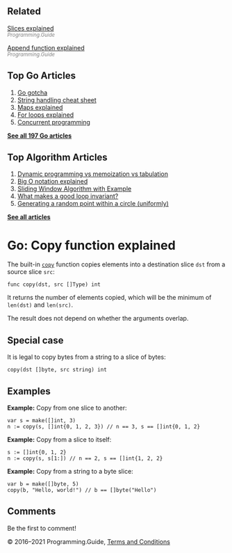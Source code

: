 <span class="underline"></span>

<span class="underline"></span>

Related
-------

[Slices explained](slices-explained.html)  
<span style="color: grey; font-style: italic; font-size: smaller">Programming.Guide</span>

[Append function explained](append-explained.html)  
<span style="color: grey; font-style: italic; font-size: smaller">Programming.Guide</span>

Top Go Articles
---------------

1.  [Go gotcha](go-gotcha.html)
2.  [String handling cheat sheet](string-functions-reference-cheat-sheet.html)
3.  [Maps explained](maps-explained.html)
4.  [For loops explained](for-loop.html)
5.  [Concurrent programming](go-concurrency-tutorial.html)

[**See all 197 Go articles**](index.html)

<span class="underline"></span>

Top Algorithm Articles
----------------------

1.  [Dynamic programming vs memoization vs tabulation](../dynamic-programming-vs-memoization-vs-tabulation.html)
2.  [Big O notation explained](../big-o-notation-explained.html)
3.  [Sliding Window Algorithm with Example](../sliding-window-example.html)
4.  [What makes a good loop invariant?](../what-makes-a-good-loop-invariant.html)
5.  [Generating a random point within a circle (uniformly)](../random-point-within-circle.html)

[**See all articles**](../index.html)

Go: Copy function explained
===========================

The built-in [`copy`](https://golang.org/ref/spec#Appending_and_copying_slices) function copies elements into a destination slice `dst` from a source slice `src`:

    func copy(dst, src []Type) int

It returns the number of elements copied, which will be the minimum of `len(dst)` and `len(src)`.

The result does not depend on whether the arguments overlap.

Special case
------------

It is legal to copy bytes from a string to a slice of bytes:

    copy(dst []byte, src string) int

Examples
--------

**Example:** Copy from one slice to another:

    var s = make([]int, 3)
    n := copy(s, []int{0, 1, 2, 3}) // n == 3, s == []int{0, 1, 2}

**Example:** Copy from a slice to itself:

    s := []int{0, 1, 2}
    n := copy(s, s[1:]) // n == 2, s == []int{1, 2, 2}

**Example:** Copy from a string to a byte slice:

    var b = make([]byte, 5)
    copy(b, "Hello, world!") // b == []byte("Hello")

Comments
--------

Be the first to comment!

© 2016–2021 Programming.Guide, [Terms and Conditions](../terms-and-conditions.html)
